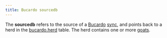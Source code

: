 ```yaml
---
title: Bucardo sourcedb
---
```


The **sourcedb** refers to the source of a [Bucardo](/Bucardo/) [sync](/Bucardo/sync), and points back to a herd in the [bucardo.herd](/Bucardo/tables/bucardo.herd) table. The herd contains one or more [goats](/Bucardo/goat).

